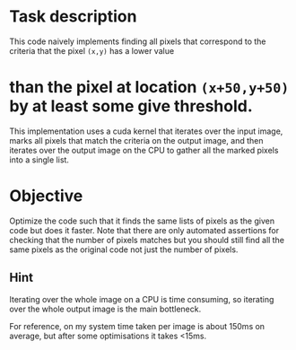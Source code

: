 # Task description
This code naively implements finding all pixels that correspond to the criteria that the pixel `(x,y)` has a lower value
# than the pixel at location `(x+50,y+50)` by at least some give threshold.
This implementation uses a cuda kernel that iterates over the input image, marks all pixels that match the criteria on the output image, and then iterates over the output image on the CPU to gather all the marked pixels into a single list.
# Objective
Optimize the code such that it finds the same lists of pixels as the given code but does it faster. Note that there are only automated assertions for checking that the number of pixels matches but you should still find all the same pixels as the original code not just the number of pixels.
## Hint
Iterating over the whole image on a CPU is time consuming, so iterating over the whole output image is the main bottleneck.

For reference, on my system time taken per image is about 150ms on average, but after some optimisations it takes <15ms.